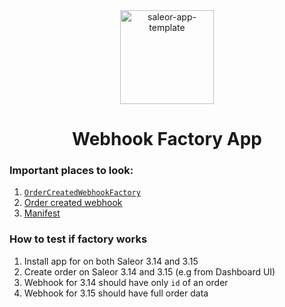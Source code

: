 <div align="center">
<img width="150" alt="saleor-app-template" src="https://github.com/krzysztofzuraw/app-webhook-factory/blob/main/public/logo.png?raw=true">
</div>

<div align="center">
  <h1>Webhook Factory App</h1>
</div>

### Important places to look:

1. [`OrderCreatedWebhookFactory`](src/lib/order-created-webhook-factory.ts)
2. [Order created webhook](src/pages/api/webhooks/order-created.ts)
3. [Manifest](src/pages/api/manifest.ts)

### How to test if factory works

1. Install app for on both Saleor 3.14 and 3.15
2. Create order on Saleor 3.14 and 3.15 (e.g from Dashboard UI)
3. Webhook for 3.14 should have only `id` of an order
4. Webhook for 3.15 should have full order data
